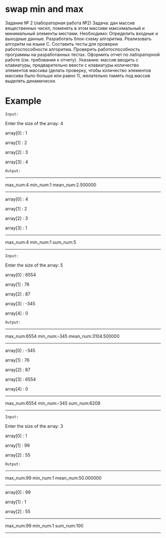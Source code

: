 # swap min and max

Задание № 2 (лабораторная работа №2)
Задача: дан массив вещественных чисел, поменять в этом массиве максимальный и минимальный элементы местами.
Необходимо:
Определить входные и выходные данные.
Разработать блок-схему алгоритма.
Реализовать алгоритм на языке С.
Составить тесты для проверки работоспособности алгоритма.
Проверить работоспособность программы на разработанных тестах.
Оформить отчет по лабораторной работе (см. требования к отчету).
Указание:  массив вводить с клавиатуры, предварительно ввести с клавиатуры количество элементов массива (делать проверку, чтобы количество элементов массива было больше или равно 1), желательно память под массив выделять динамически.


# Example

`Input:`

Enter the size of the array:	4

array[0] : 1

array[1] : 2

array[2] : 3

array[3] : 4

`Output:`

------------------------------

max_num:4	min_num:1	mean_num:2.500000	

------------------------------

array[0] : 4

array[1] : 2

array[2] : 3

array[3] : 1

------------------------------

max_num:4	min_num:1	sum_num:5	

------------------------------


`Input:`

Enter the size of the array:	5

array[0] : 6554

array[1] : 76

array[2] : 87

array[3] : -345

array[4] : 0

`Output:`

------------------------------

max_num:6554	min_num:-345	mean_num:3104.500000	

------------------------------

array[0] : -345

array[1] : 76

array[2] : 87

array[3] : 6554

array[4] : 0

------------------------------

max_num:6554	min_num:-345	sum_num:6209	

------------------------------  

`Input:`

Enter the size of the array:	3

array[0] : 1

array[1] : 99

array[2] : 55

`Output:`

------------------------------

max_num:99	min_num:1	mean_num:50.000000	

------------------------------

array[0] : 99

array[1] : 1

array[2] : 55

------------------------------

max_num:99	min_num:1	sum_num:100	

------------------------------

